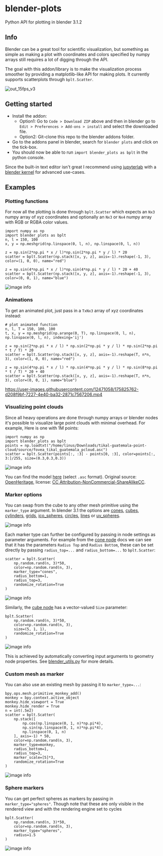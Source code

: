 # blender-plots

Python API for plotting in blender 3.1.2

## Info

Blender can be a great tool for scientific visualization, but something as simple as making a plot with coordinates and
colors specified by numpy arrays still requires a lot of digging through the API.

The goal with this addon/library is to make the visualization process smoother by providing a matplotlib-like API for
making plots. It currently supports scatterplots through `bplt.Scatter`.

![out_15fps_v3](https://user-images.githubusercontent.com/12471058/175825665-df3d36e0-21fe-491c-8642-7035c4272dee.gif)


## Getting started

* Install the addon:
    * Option1: Go to `Code > Download ZIP` above and then in blender go to `Edit > Preferences > Add-ons > install` and
      select the downloaded file.
    * Option2: Git-clone this repo to the blender addons folder.
* Go to the addons panel in blender, search for `blender plots` and click on the tick-box.
* You should now be able to run `import blender_plots as bplt` in the python console.

Since the built-in text editor isn't great I recommend using [jupyterlab](https://jupyter.org/)
with
a [blender kernel](https://blender.stackexchange.com/questions/172249/how-can-i-use-blenders-python-api-from-a-ipython-terminal-or-jupyter-notebook)
for advanced use-cases.

## Examples

### Plotting functions

For now all the plotting is done through `bplt.Scatter` which expects an `Nx3` numpy array of xyz coordinates and
optionally an `Nx3` or `Nx4` numpy array with RGB or RGBA color values.

```
import numpy as np
import blender_plots as bplt
n, l = 150, 100
x, y = np.meshgrid(np.linspace(0, l, n), np.linspace(0, l, n))

z = np.sin(2*np.pi * x / l)*np.sin(2*np.pi * y / l) * 20
scatter = bplt.Scatter(np.stack([x, y, z], axis=-1).reshape(-1, 3), color=(1, 0, 0), name="red")

z = np.sin(4*np.pi * x / l)*np.sin(4*np.pi * y / l) * 20 + 40
scatter = bplt.Scatter(np.stack([x, y, z], axis=-1).reshape(-1, 3), color=(0, 0, 1), name="blue")
```

![image info](./images/sinusoids_editor.png)

### Animations
To get an animated plot, just pass in a `TxNx3` array of xyz coordinates instead:
```
# plot animated function
n, l, T = 150, 100, 100
t, x, y = np.meshgrid(np.arange(0, T), np.linspace(0, l, n), np.linspace(0, l, n), indexing='ij')

z = np.sin(2*np.pi * x / l) * np.sin(2*np.pi * y / l) * np.sin(2*np.pi * t / T) * 20
scatter = bplt.Scatter(np.stack([x, y, z], axis=-1).reshape(T, n*n, 3), color=(1, 0, 0), name="red")

z = np.sin(4*np.pi * x / l) * np.sin(4*np.pi * y / l) * np.sin(8*np.pi * t / T) * 20 + 40
scatter = bplt.Scatter(np.stack([x, y, z], axis=-1).reshape(T, n*n, 3), color=(0, 0, 1), name="blue")
```

https://user-images.githubusercontent.com/12471058/175825762-d208f9bf-7227-4e40-ba32-2871c7567206.mp4

### Visualizing point clouds

Since all heavy operations are done through numpy arrays or blender nodes it's possible to visualize large point clouds
with minimal overhead. For example, Here is one with 1M points:

```
import numpy as np
import blender_plots as bplt
points = np.loadtxt("/home/linus/Downloads/tikal-guatemala-point-cloud/source/fovea_tikal_guatemala_pcloud.asc")
scatter = bplt.Scatter(points[:, :3] - points[0, :3], color=points[:, 3:]/255, size=(0.3,0.3,0.3))
```

![image info](./images/tikal.png)

You can find the
model [here](https://sketchfab.com/3d-models/tikal-guatemala-point-cloud-ea0a4612234c4aa3bad3ad68dd369953)
(select `.asc` format). Original source: [OpenHeritage](https://openheritage3d.org/project.php?id=708h-ss96),
license: [CC Attribution-NonCommercial-ShareAlikeCC](https://creativecommons.org/licenses/by-nc-sa/4.0/).

### Marker options

You can swap from the cube to any other mesh primitive using the `marker_type` argument. In blender 3.1 the options are
[cones](https://docs.blender.org/manual/en/3.1/modeling/geometry_nodes/mesh_primitives/cone.html),
[cubes](https://docs.blender.org/manual/en/3.1/modeling/geometry_nodes/mesh_primitives/cube.html),
[cylinders](https://docs.blender.org/manual/en/3.1/modeling/geometry_nodes/mesh_primitives/cylinder.html),
[grids](https://docs.blender.org/manual/en/3.1/modeling/geometry_nodes/mesh_primitives/grid.html),
[ico_spheres](https://docs.blender.org/manual/en/3.1/modeling/geometry_nodes/mesh_primitives/icosphere.html),
[circles](https://docs.blender.org/manual/en/3.1/modeling/geometry_nodes/mesh_primitives/mesh_circle.html),
[lines](https://docs.blender.org/manual/en/3.1/modeling/geometry_nodes/mesh_primitives/mesh_line.html) or
[uv_spheres](https://docs.blender.org/manual/en/3.1/modeling/geometry_nodes/mesh_primitives/uv_sphere.html).

![image info](./images/markers.png)

Each marker type can further be configured by passing in node settings as parameter arguments. For example from
the [cone node](https://docs.blender.org/manual/en/3.1/modeling/geometry_nodes/mesh_primitives/cone.html)
docs we can see that it has the parameters `Radius Top` and `Radius Bottom`, these can be set directly by
passing `radius_top=...`
and `radius_bottom=...` to `bplt.Scatter`:

```
scatter = bplt.Scatter(
    np.random.rand(n, 3)*50,
    color=np.random.rand(n, 3),
    marker_type="cones",
    radius_bottom=1,
    radius_top=3,
    randomize_rotation=True
)
```

![image info](./images/cones.png)

Similarly, the [cube node](https://docs.blender.org/manual/en/latest/modeling/geometry_nodes/mesh_primitives/cube.html)
has a vector-valued `Size` parameter:

```
bplt.Scatter(
    np.random.rand(n, 3)*50,
    color=np.random.rand(n, 3),
    size=(5, 1, 1),
    randomize_rotation=True
)
```

![image info](./images/rotated.png)

This is achieved by automatically converting input arguments to geometry node properties.
See [blender_utils.py](https://github.com/Linusnie/blender_plots/blob/main/blender_utils.py)
for more details.

### Custom mesh as marker

You can also use an existing mesh by passing it to `marker_type=...`:

```
bpy.ops.mesh.primitive_monkey_add()
monkey = bpy.context.active_object
monkey.hide_viewport = True
monkey.hide_render = True
n = int(.5e2)
scatter = bplt.Scatter(
    np.stack([
        np.cos(np.linspace(0, 1, n)*np.pi*4),
        np.sin(np.linspace(0, 1, n)*np.pi*4),
        np.linspace(0, 1, n)
    ], axis=-1) * 50,
    color=np.random.rand(n, 3),
    marker_type=monkey,
    radius_bottom=1,
    radius_top=3,
    marker_scale=[5]*3,
    randomize_rotation=True
)
```

![image info](./images/suzannes_spiral.png)

### Sphere markers

You can get perfect spheres as markers by passing in `marker_type="spheres"`. Though note that these are only visible in
the rendered view and with the rendering engine set to cycles

```
bplt.Scatter(
    np.random.rand(n, 3)*50,
    color=np.random.rand(n, 3),
    marker_type="spheres",
    radius=1.5
)
```

![image info](./images/spheres.png)
